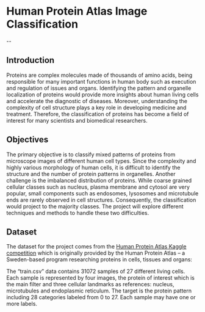 # Human Protein Atlas Image Classification

--
## Introduction

Proteins are complex molecules made of thousands of amino acids, being responsible for many important functions in human body such as execution and regulation of issues and organs. Identifying the pattern and organelle localization of proteins would provide more insights about human living cells and accelerate the diagnostic of diseases. Moreover, understanding the complexity of cell structure plays a key role in developing medicine and treatment. Therefore, the classification of proteins has become a field of interest for many scientists and biomedical researchers.

## Objectives

The primary objective is to classify mixed patterns of proteins from microscope images of different human cell types. Since the complexity and highly various morphology of human cells, it is difficult to identify the structure and the number of protein patterns in organelles. Another challenge is the imbalanced distribution of proteins. While coarse grained cellular classes such as nucleus, plasma membrane and cytosol are very popular, small components such as endosomes, lysosomes and microtubule ends are rarely observed in cell structures. Consequently, the classification would project to the majority classes. The project will explore different techniques and methods to handle these two difficulties.

## Dataset

The dataset for the project comes from the [Human Protein Atlas Kaggle competition](https://www.kaggle.com/c/human-protein-atlas-image-classification/data) which is originally provided by the Human Protein Atlas – a Sweden-based program researching proteins in cells, tissues and organs: 

The “train.csv” data contains 31072 samples of 27 different living cells. Each sample is represented by four images, the protein of interest which is the main filter and three cellular landmarks as references: nucleus, microtubules and endoplasmic reticulum. The target is the protein pattern including 28 categories labeled from 0 to 27. Each sample may have one or more labels.

